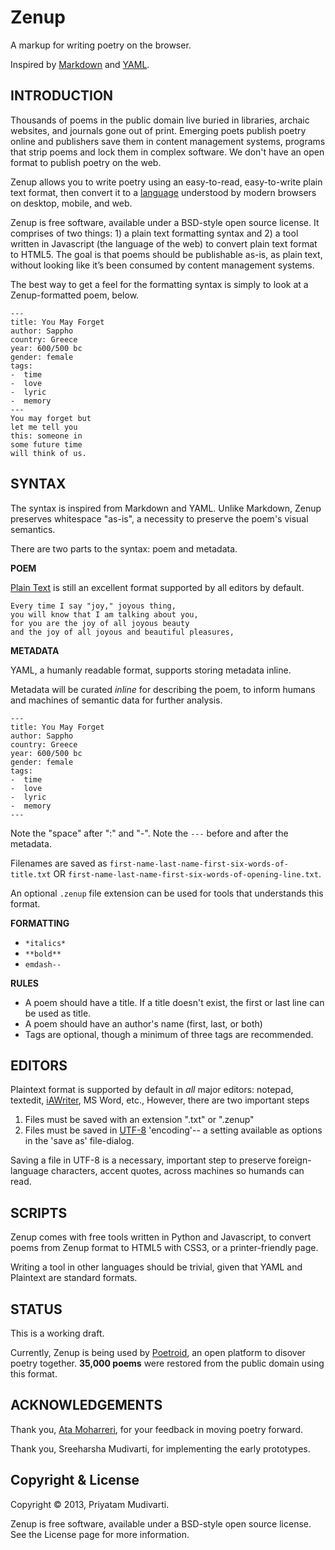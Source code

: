 Zenup
=====

A markup for writing poetry on the browser.

Inspired by [Markdown](http://daringfireball.net/projects/markdown/) and [YAML](http://en.wikipedia.org/wiki/YAML).

## INTRODUCTION

Thousands of poems in the public domain live buried in libraries, archaic websites, and journals gone out of print. Emerging poets publish poetry online and publishers save them in content management systems, programs that strip poems and lock them in complex software. We don't have an open format to publish poetry on the web.

Zenup allows you to write poetry using an easy-to-read, easy-to-write plain text format, then convert it to a [language](http://en.wikipedia.org/wiki/HTML5) understood by modern browsers on desktop, mobile, and web.

Zenup is free software, available under a BSD-style open source license. It comprises of two things: 1) a plain text formatting syntax and 2) a tool written in Javascript (the language of the web) to convert plain text format to HTML5. The goal is that poems should be publishable as-is, as plain text, without looking like it’s been consumed by content management systems. 

The best way to get a feel for the  formatting syntax is simply to look at a Zenup-formatted poem, below.


```
---
title: You May Forget
author: Sappho
country: Greece
year: 600/500 bc
gender: female
tags:
-  time
-  love
-  lyric
-  memory
---
You may forget but
let me tell you
this: someone in
some future time
will think of us.

```

## SYNTAX

The syntax is inspired from Markdown and YAML. Unlike Markdown, Zenup preserves whitespace "as-is", a necessity to preserve the poem's visual semantics.

There are two parts to the syntax: poem and metadata.

**POEM**

[Plain Text](http://en.wikipedia.org/wiki/Plain_text) is still an excellent format supported by all editors by default.

```
Every time I say "joy," joyous thing,
you will know that I am talking about you,
for you are the joy of all joyous beauty
and the joy of all joyous and beautiful pleasures,
```

**METADATA**

YAML, a humanly readable format, supports storing metadata inline.

Metadata will be curated *inline* for describing the poem,  to inform humans and machines of semantic data for further analysis.

```
---
title: You May Forget
author: Sappho
country: Greece
year: 600/500 bc
gender: female
tags:
-  time
-  love
-  lyric
-  memory
---
```

Note the "space" after ":" and "-". Note the `---` before and after the metadata. 

Filenames are saved as `first-name-last-name-first-six-words-of-title.txt` OR `first-name-last-name-first-six-words-of-opening-line.txt`. 

An optional `.zenup` file extension can be used for tools that understands this format.

**FORMATTING**

- `*italics*`
- `**bold**`
- `emdash--`

**RULES**

- A poem should have a title. If a title doesn't exist, the first or last line can be used as title.
- A poem should have an author's name (first, last, or both)
- Tags are optional, though a minimum of three tags are recommended.

## EDITORS

Plaintext format is supported by default in *all* major editors: notepad, textedit, [iAWriter](http://www.iawriter.com/mac/), MS Word, etc., However, there are two important steps

1. Files must be saved with an extension ".txt" or ".zenup"
1. Files must be saved in [UTF-8](http://en.wikipedia.org/wiki/UTF-8) 'encoding'-- a setting available as options in the 'save as' file-dialog. 

Saving a file in UTF-8 is a necessary, important step to preserve foreign-language characters, accent quotes, across machines so humands can read.

## SCRIPTS

Zenup comes with free tools written in Python and Javascript, to convert poems from Zenup format to HTML5 with CSS3, or a printer-friendly page.

Writing a tool in other languages should be trivial, given that YAML and Plaintext are standard formats.

## STATUS

This is a working draft.

Currently, Zenup is being used by [Poetroid](https://github.com/poetroid), an open platform to disover poetry together. **35,000 poems** were restored from the public domain using this format.

## ACKNOWLEDGEMENTS

Thank you, [Ata Moharreri](https://twitter.com/AtaMoharreri), for your feedback in moving poetry forward.

Thank you, Sreeharsha Mudivarti, for implementing the early prototypes.

## Copyright & License

Copyright © 2013, Priyatam Mudivarti.

Zenup is free software, available under a BSD-style open source license. See the License page for more information.
